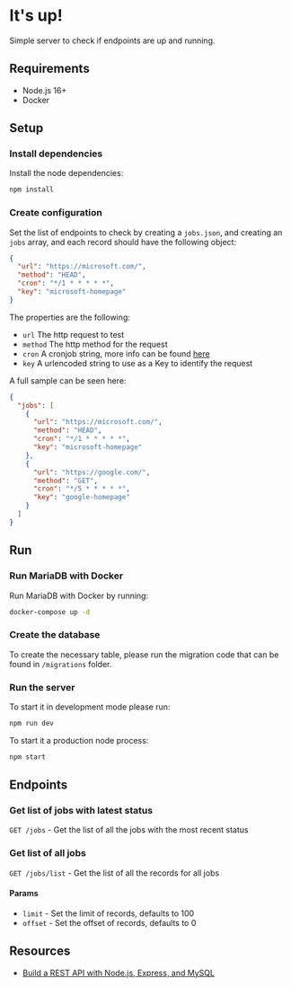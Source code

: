 # It's up!

Simple server to check if endpoints are up and running.

## Requirements

- Node.js 16+
- Docker

## Setup

### Install dependencies

Install the node dependencies:

```sh
npm install
```

### Create configuration

Set the list of endpoints to check by creating a `jobs.json`, and creating an `jobs` array, and each record should have the following object:

```json
{
  "url": "https://microsoft.com/",
  "method": "HEAD",
  "cron": "*/1 * * * * *",
  "key": "microsoft-homepage"
}
```

The properties are the following:

- `url` The http request to test
- `method` The http method for the request
- `cron` A cronjob string, more info can be found [here](https://crontab.guru/)
- `key` A urlencoded string to use as a Key to identify the request

A full sample can be seen here:

```json
{
  "jobs": [
    {
      "url": "https://microsoft.com/",
      "method": "HEAD",
      "cron": "*/1 * * * * *",
      "key": "microsoft-homepage"
    },
    {
      "url": "https://google.com/",
      "method": "GET",
      "cron": "*/5 * * * * *",
      "key": "google-homepage"
    }
  ]
}
```

## Run

### Run MariaDB with Docker

Run MariaDB with Docker by running:

```sh
docker-compose up -d
```

### Create the database

To create the necessary table, please run the migration code that can be found in `/migrations` folder.

### Run the server

To start it in development mode please run:

```sh
npm run dev
```

To start it a production node process:

```sh
npm start
```

## Endpoints

### Get list of jobs with latest status

`GET /jobs` - Get the list of all the jobs with the most recent status

### Get list of all jobs

`GET /jobs/list` - Get the list of all the records for all jobs

#### Params

- `limit` - Set the limit of records, defaults to 100
- `offset` - Set the offset of records, defaults to 0

## Resources

- [Build a REST API with Node.js, Express, and MySQL](https://blog.logrocket.com/build-rest-api-node-express-mysql/)